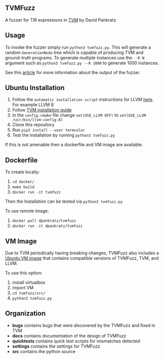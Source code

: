 ## TVMFuzz

A fuzzer for TIR expressions in [TVM](https://tvm.apache.org/) by David Pankratz.

## Usage

To invoke the fuzzer simply run `python3 tvmfuzz.py`. This will generate a random `GenerationNode` tree which is capable of producing TVM and ground-truth programs.
To generate multiple instances use the `--R N` argument such as `python3 tvmfuzz.py --R 1000` to generate 1000 instances.

See this [article](https://github.com/dpankratz/CMPUT664Project/blob/master/docs/debugging.md) for more information about the output of the fuzzer.

## Ubuntu Installation

1. Follow the `automatic installation script` instructions for LLVM [here](https://apt.llvm.org/). For example LLVM 8 
2. Follow [TVM installation guide](https://docs.tvm.ai/install/from_source.html)
3. In the `config.cmake` file change `set(USE_LLVM OFF)` to `set(USE_LLVM /usr/bin/llvm-config-8)`
4. Clone this repository
5. Run `pip3 install --user termcolor`
6. Test the installation by running `python3 tvmfuzz.py`

If this is not amenable then a dockerfile and VM image are available.

## Dockerfile

To create locally:
1. `cd docker/`
2. `make build`
3. `docker run -it tvmfuzz`

Then the Installation can be tested via `python3 tvmfuzz.py`

To use remote image:
1. `docker pull dpankratz/tvmfuzz`
2. `docker run -it dpankratz/tvmfuzz`

## VM Image
Due to TVM periodically having breaking changes, TVMFuzz also includes a [Ubuntu VM image]() that contains compatible versions of TVMFuzz, TVM, and LLVM.

To use this option:
1. install virtualbox
2. import VM
3. `cd tvmfuzz/src/`
4. `python3 tvmfuzz.py`

## Organization

- **bugs** contains bugs that were discovered by the TVMFuzz and fixed in TVM
- **docs** contains documentation of the design of TVMFuzz 
- **quicktests** contains quick test scripts for mismatches detected
- **settings** contains the settings for TVMFuzz 
- **src** contains the python source 
